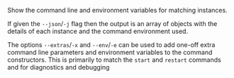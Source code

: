 Show the command line and environment variables for matching instances.

If given the `--json`/`-j` flag then the output is an array of objects with the details of each instance and the command environment used.

The options `--extras`/`-x` and `--env`/`-e` can be used to add one-off extra command line parameters and environment variables to the command constructors. This is primarily to match the `start` and `restart` commands and for diagnostics and debugging
